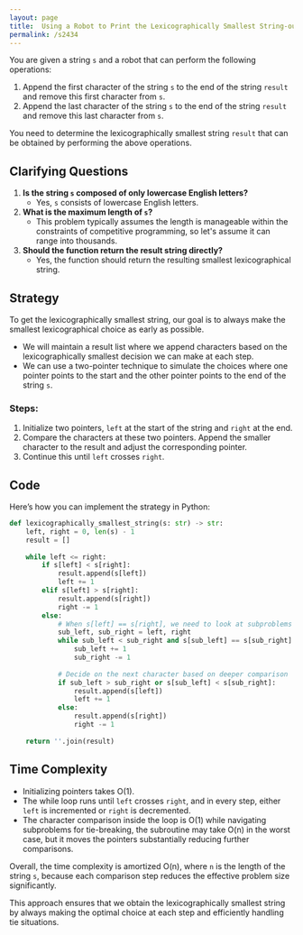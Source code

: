 ```yaml
---
layout: page
title:  Using a Robot to Print the Lexicographically Smallest String-out
permalink: /s2434
---
```


You are given a string `s` and a robot that can perform the following operations:

1. Append the first character of the string `s` to the end of the string `result` and remove this first character from `s`. 
2. Append the last character of the string `s` to the end of the string `result` and remove this last character from `s`.

You need to determine the lexicographically smallest string `result` that can be obtained by performing the above operations.

## Clarifying Questions

1. **Is the string `s` composed of only lowercase English letters?**
    - Yes, `s` consists of lowercase English letters.
2. **What is the maximum length of `s`?**
    - This problem typically assumes the length is manageable within the constraints of competitive programming, so let's assume it can range into thousands.
3. **Should the function return the result string directly?**
    - Yes, the function should return the resulting smallest lexicographical string.

## Strategy

To get the lexicographically smallest string, our goal is to always make the smallest lexicographical choice as early as possible. 

- We will maintain a result list where we append characters based on the lexicographically smallest decision we can make at each step.
- We can use a two-pointer technique to simulate the choices where one pointer points to the start and the other pointer points to the end of the string `s`.

### Steps:

1. Initialize two pointers, `left` at the start of the string and `right` at the end.
2. Compare the characters at these two pointers. Append the smaller character to the result and adjust the corresponding pointer.
3. Continue this until `left` crosses `right`.

## Code

Here’s how you can implement the strategy in Python:

```python
def lexicographically_smallest_string(s: str) -> str:
    left, right = 0, len(s) - 1
    result = []
    
    while left <= right:
        if s[left] < s[right]:
            result.append(s[left])
            left += 1
        elif s[left] > s[right]:
            result.append(s[right])
            right -= 1
        else:
            # When s[left] == s[right], we need to look at subproblems
            sub_left, sub_right = left, right
            while sub_left < sub_right and s[sub_left] == s[sub_right]:
                sub_left += 1
                sub_right -= 1
            
            # Decide on the next character based on deeper comparison
            if sub_left > sub_right or s[sub_left] < s[sub_right]:
                result.append(s[left])
                left += 1
            else:
                result.append(s[right])
                right -= 1
    
    return ''.join(result)
```

## Time Complexity

- Initializing pointers takes O(1).
- The while loop runs until `left` crosses `right`, and in every step, either `left` is incremented or `right` is decremented.
- The character comparison inside the loop is O(1) while navigating subproblems for tie-breaking, the subroutine may take O(n) in the worst case, but it moves the pointers substantially reducing further comparisons.

Overall, the time complexity is amortized O(n), where `n` is the length of the string `s`, because each comparison step reduces the effective problem size significantly.

This approach ensures that we obtain the lexicographically smallest string by always making the optimal choice at each step and efficiently handling tie situations.